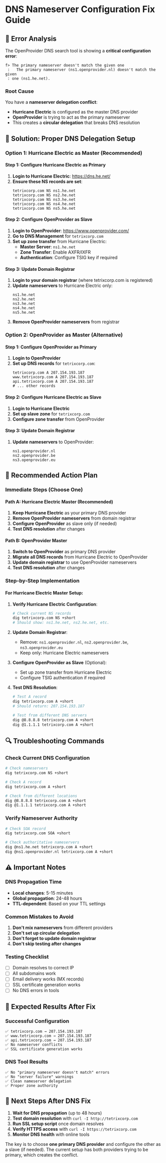 # DNS Nameserver Configuration Fix Guide

## 🚨 **Error Analysis**

The OpenProvider DNS search tool is showing a **critical configuration error**:

```
f> The primary nameserver doesn't match the given one
 :   The primary nameserver (ns1.openprovider.nl) doesn't match the given
 : one (ns1.he.net).
```

### **Root Cause**
You have a **nameserver delegation conflict**:
- **Hurricane Electric** is configured as the master DNS provider
- **OpenProvider** is trying to act as the primary nameserver
- This creates a **circular delegation** that breaks DNS resolution

## 🔧 **Solution: Proper DNS Delegation Setup**

### **Option 1: Hurricane Electric as Master (Recommended)**

#### **Step 1: Configure Hurricane Electric as Primary**
1. **Login to Hurricane Electric**: https://dns.he.net/
2. **Ensure these NS records are set**:
   ```
   tetrixcorp.com NS ns1.he.net
   tetrixcorp.com NS ns2.he.net
   tetrixcorp.com NS ns3.he.net
   tetrixcorp.com NS ns4.he.net
   tetrixcorp.com NS ns5.he.net
   ```

#### **Step 2: Configure OpenProvider as Slave**
1. **Login to OpenProvider**: https://www.openprovider.com/
2. **Go to DNS Management** for `tetrixcorp.com`
3. **Set up zone transfer** from Hurricane Electric:
   - **Master Server**: `ns1.he.net`
   - **Zone Transfer**: Enable AXFR/IXFR
   - **Authentication**: Configure TSIG key if required

#### **Step 3: Update Domain Registrar**
1. **Login to your domain registrar** (where tetrixcorp.com is registered)
2. **Update nameservers** to Hurricane Electric only:
   ```
   ns1.he.net
   ns2.he.net
   ns3.he.net
   ns4.he.net
   ns5.he.net
   ```
3. **Remove OpenProvider nameservers** from registrar

### **Option 2: OpenProvider as Master (Alternative)**

#### **Step 1: Configure OpenProvider as Primary**
1. **Login to OpenProvider**
2. **Set up DNS records** for `tetrixcorp.com`:
   ```
   tetrixcorp.com A 207.154.193.187
   www.tetrixcorp.com A 207.154.193.187
   api.tetrixcorp.com A 207.154.193.187
   # ... other records
   ```

#### **Step 2: Configure Hurricane Electric as Slave**
1. **Login to Hurricane Electric**
2. **Set up slave zone** for `tetrixcorp.com`
3. **Configure zone transfer** from OpenProvider

#### **Step 3: Update Domain Registrar**
1. **Update nameservers** to OpenProvider:
   ```
   ns1.openprovider.nl
   ns2.openprovider.be
   ns3.openprovider.eu
   ```

## 🎯 **Recommended Action Plan**

### **Immediate Steps (Choose One)**

#### **Path A: Hurricane Electric Master (Recommended)**
1. **Keep Hurricane Electric** as your primary DNS provider
2. **Remove OpenProvider nameservers** from domain registrar
3. **Configure OpenProvider** as slave only (if needed)
4. **Test DNS resolution** after changes

#### **Path B: OpenProvider Master**
1. **Switch to OpenProvider** as primary DNS provider
2. **Migrate all DNS records** from Hurricane Electric to OpenProvider
3. **Update domain registrar** to use OpenProvider nameservers
4. **Test DNS resolution** after changes

### **Step-by-Step Implementation**

#### **For Hurricane Electric Master Setup:**

1. **Verify Hurricane Electric Configuration**:
   ```bash
   # Check current NS records
   dig tetrixcorp.com NS +short
   # Should show: ns1.he.net, ns2.he.net, etc.
   ```

2. **Update Domain Registrar**:
   - Remove: `ns1.openprovider.nl`, `ns2.openprovider.be`, `ns3.openprovider.eu`
   - Keep only: Hurricane Electric nameservers

3. **Configure OpenProvider as Slave** (Optional):
   - Set up zone transfer from Hurricane Electric
   - Configure TSIG authentication if required

4. **Test DNS Resolution**:
   ```bash
   # Test A record
   dig tetrixcorp.com A +short
   # Should return: 207.154.193.187
   
   # Test from different DNS servers
   dig @8.8.8.8 tetrixcorp.com A +short
   dig @1.1.1.1 tetrixcorp.com A +short
   ```

## 🔍 **Troubleshooting Commands**

### **Check Current DNS Configuration**
```bash
# Check nameservers
dig tetrixcorp.com NS +short

# Check A record
dig tetrixcorp.com A +short

# Check from different locations
dig @8.8.8.8 tetrixcorp.com A +short
dig @1.1.1.1 tetrixcorp.com A +short
```

### **Verify Nameserver Authority**
```bash
# Check SOA record
dig tetrixcorp.com SOA +short

# Check authoritative nameservers
dig @ns1.he.net tetrixcorp.com A +short
dig @ns1.openprovider.nl tetrixcorp.com A +short
```

## ⚠️ **Important Notes**

### **DNS Propagation Time**
- **Local changes**: 5-15 minutes
- **Global propagation**: 24-48 hours
- **TTL-dependent**: Based on your TTL settings

### **Common Mistakes to Avoid**
1. **Don't mix nameservers** from different providers
2. **Don't set up circular delegation**
3. **Don't forget to update domain registrar**
4. **Don't skip testing after changes**

### **Testing Checklist**
- [ ] Domain resolves to correct IP
- [ ] All subdomains work
- [ ] Email delivery works (MX records)
- [ ] SSL certificate generation works
- [ ] No DNS errors in tools

## 🎯 **Expected Results After Fix**

### **Successful Configuration**
```
✅ tetrixcorp.com → 207.154.193.187
✅ www.tetrixcorp.com → 207.154.193.187
✅ api.tetrixcorp.com → 207.154.193.187
✅ No nameserver conflicts
✅ SSL certificate generation works
```

### **DNS Tool Results**
```
✅ No "primary nameserver doesn't match" errors
✅ No "server failure" warnings
✅ Clean nameserver delegation
✅ Proper zone authority
```

## 🚀 **Next Steps After DNS Fix**

1. **Wait for DNS propagation** (up to 48 hours)
2. **Test domain resolution** with `curl -I http://tetrixcorp.com`
3. **Run SSL setup script** once domain resolves
4. **Verify HTTPS access** with `curl -I https://tetrixcorp.com`
5. **Monitor DNS health** with online tools

The key is to choose **one primary DNS provider** and configure the other as a slave (if needed). The current setup has both providers trying to be primary, which creates the conflict.
